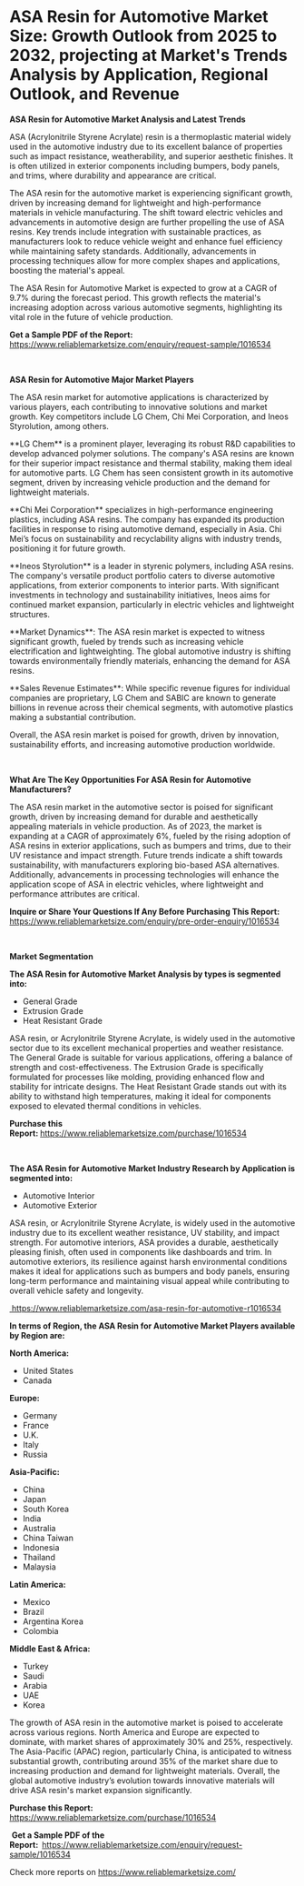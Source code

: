 <p><h1>ASA Resin for Automotive Market Size: Growth Outlook from 2025 to 2032, projecting at Market's Trends Analysis by Application, Regional Outlook, and Revenue</h1></p><p><strong>ASA Resin for Automotive Market Analysis and Latest Trends</strong></p>
<p><p>ASA (Acrylonitrile Styrene Acrylate) resin is a thermoplastic material widely used in the automotive industry due to its excellent balance of properties such as impact resistance, weatherability, and superior aesthetic finishes. It is often utilized in exterior components including bumpers, body panels, and trims, where durability and appearance are critical. </p><p>The ASA resin for the automotive market is experiencing significant growth, driven by increasing demand for lightweight and high-performance materials in vehicle manufacturing. The shift toward electric vehicles and advancements in automotive design are further propelling the use of ASA resins. Key trends include integration with sustainable practices, as manufacturers look to reduce vehicle weight and enhance fuel efficiency while maintaining safety standards. Additionally, advancements in processing techniques allow for more complex shapes and applications, boosting the material's appeal.</p><p>The ASA Resin for Automotive Market is expected to grow at a CAGR of 9.7% during the forecast period. This growth reflects the material's increasing adoption across various automotive segments, highlighting its vital role in the future of vehicle production.</p></p>
<p><strong>Get a Sample PDF of the Report:&nbsp;</strong> <a href="https://www.reliablemarketsize.com/enquiry/request-sample/1016534?utm_campaign=2180&utm_medium=2&utm_source=Github&utm_content=ia&utm_term=21032025&utm_id=asa-resin-for-automotive">https://www.reliablemarketsize.com/enquiry/request-sample/1016534</a></p>
<p>&nbsp;</p>
<p><strong>ASA Resin for Automotive Major Market Players</strong></p>
<p><p>The ASA resin market for automotive applications is characterized by various players, each contributing to innovative solutions and market growth. Key competitors include LG Chem, Chi Mei Corporation, and Ineos Styrolution, among others.</p><p>**LG Chem** is a prominent player, leveraging its robust R&D capabilities to develop advanced polymer solutions. The company's ASA resins are known for their superior impact resistance and thermal stability, making them ideal for automotive parts. LG Chem has seen consistent growth in its automotive segment, driven by increasing vehicle production and the demand for lightweight materials. </p><p>**Chi Mei Corporation** specializes in high-performance engineering plastics, including ASA resins. The company has expanded its production facilities in response to rising automotive demand, especially in Asia. Chi Mei’s focus on sustainability and recyclability aligns with industry trends, positioning it for future growth.</p><p>**Ineos Styrolution** is a leader in styrenic polymers, including ASA resins. The company's versatile product portfolio caters to diverse automotive applications, from exterior components to interior parts. With significant investments in technology and sustainability initiatives, Ineos aims for continued market expansion, particularly in electric vehicles and lightweight structures.</p><p>**Market Dynamics**: The ASA resin market is expected to witness significant growth, fueled by trends such as increasing vehicle electrification and lightweighting. The global automotive industry is shifting towards environmentally friendly materials, enhancing the demand for ASA resins.</p><p>**Sales Revenue Estimates**: While specific revenue figures for individual companies are proprietary, LG Chem and SABIC are known to generate billions in revenue across their chemical segments, with automotive plastics making a substantial contribution.</p><p>Overall, the ASA resin market is poised for growth, driven by innovation, sustainability efforts, and increasing automotive production worldwide.</p></p>
<p>&nbsp;</p>
<p><strong>What Are The Key Opportunities For ASA Resin for Automotive Manufacturers?</strong></p>
<p><p>The ASA resin market in the automotive sector is poised for significant growth, driven by increasing demand for durable and aesthetically appealing materials in vehicle production. As of 2023, the market is expanding at a CAGR of approximately 6%, fueled by the rising adoption of ASA resins in exterior applications, such as bumpers and trims, due to their UV resistance and impact strength. Future trends indicate a shift towards sustainability, with manufacturers exploring bio-based ASA alternatives. Additionally, advancements in processing technologies will enhance the application scope of ASA in electric vehicles, where lightweight and performance attributes are critical.</p></p>
<p><strong>Inquire or Share Your Questions If Any Before Purchasing This Report:</strong> <a href="https://www.reliablemarketsize.com/enquiry/pre-order-enquiry/1016534?utm_campaign=2180&utm_medium=2&utm_source=Github&utm_content=ia&utm_term=21032025&utm_id=asa-resin-for-automotive">https://www.reliablemarketsize.com/enquiry/pre-order-enquiry/1016534</a></p>
<p>&nbsp;</p>
<p><strong>Market Segmentation</strong></p>
<p><strong>The ASA Resin for Automotive Market Analysis by types is segmented into:</strong></p>
<p><ul><li>General Grade</li><li>Extrusion Grade</li><li>Heat Resistant Grade</li></ul></p>
<p><p>ASA resin, or Acrylonitrile Styrene Acrylate, is widely used in the automotive sector due to its excellent mechanical properties and weather resistance. The General Grade is suitable for various applications, offering a balance of strength and cost-effectiveness. The Extrusion Grade is specifically formulated for processes like molding, providing enhanced flow and stability for intricate designs. The Heat Resistant Grade stands out with its ability to withstand high temperatures, making it ideal for components exposed to elevated thermal conditions in vehicles.</p></p>
<p><strong>Purchase this Report:&nbsp;</strong><a href="https://www.reliablemarketsize.com/purchase/1016534?utm_campaign=2180&utm_medium=2&utm_source=Github&utm_content=ia&utm_term=21032025&utm_id=asa-resin-for-automotive">https://www.reliablemarketsize.com/purchase/1016534</a></p>
<p>&nbsp;</p>
<p><strong>The ASA Resin for Automotive Market Industry Research by Application is segmented into:</strong></p>
<p><ul><li>Automotive Interior</li><li>Automotive Exterior</li></ul></p>
<p><p>ASA resin, or Acrylonitrile Styrene Acrylate, is widely used in the automotive industry due to its excellent weather resistance, UV stability, and impact strength. For automotive interiors, ASA provides a durable, aesthetically pleasing finish, often used in components like dashboards and trim. In automotive exteriors, its resilience against harsh environmental conditions makes it ideal for applications such as bumpers and body panels, ensuring long-term performance and maintaining visual appeal while contributing to overall vehicle safety and longevity.</p></p>
<p><a href="https://www.reliablemarketsize.com/asa-resin-for-automotive-r1016534?utm_campaign=2180&utm_medium=2&utm_source=Github&utm_content=ia&utm_term=21032025&utm_id=asa-resin-for-automotive">&nbsp;https://www.reliablemarketsize.com/asa-resin-for-automotive-r1016534</a></p>
<p><strong>In terms of Region, the ASA Resin for Automotive Market Players available by Region are:</strong></p>
<p>
    <p> <strong> North America: </strong>
        <ul>
            <li>United States</li>
            <li>Canada</li>
        </ul>
        </p> 
    <p> <strong> Europe: </strong>
        <ul>
            <li>Germany</li>
            <li>France</li>
            <li>U.K.</li>
            <li>Italy</li>
            <li>Russia</li>
        </ul>
        </p> 
    <p> <strong> Asia-Pacific: </strong>
        <ul>
            <li>China</li>
            <li>Japan</li>
            <li>South Korea</li>
            <li>India</li>
            <li>Australia</li>
            <li>China Taiwan</li>
            <li>Indonesia</li>
            <li>Thailand</li>
            <li>Malaysia</li>
        </ul>
        </p> 
    <p> <strong> Latin America: </strong>
        <ul>
            <li>Mexico</li>
            <li>Brazil</li>
            <li>Argentina Korea</li>
            <li>Colombia</li>
        </ul>
        </p> 
    <p> <strong> Middle East & Africa: </strong>
        <ul>
            <li>Turkey</li>
            <li>Saudi</li>
            <li>Arabia</li>
            <li>UAE</li>
            <li>Korea</li>
        </ul>
    </p>
    </p>
<p><p>The growth of ASA resin in the automotive market is poised to accelerate across various regions. North America and Europe are expected to dominate, with market shares of approximately 30% and 25%, respectively. The Asia-Pacific (APAC) region, particularly China, is anticipated to witness substantial growth, contributing around 35% of the market share due to increasing production and demand for lightweight materials. Overall, the global automotive industry’s evolution towards innovative materials will drive ASA resin's market expansion significantly.</p></p>
<p><strong>Purchase this Report: </strong><a href="https://www.reliablemarketsize.com/purchase/1016534?utm_campaign=2180&utm_medium=2&utm_source=Github&utm_content=ia&utm_term=21032025&utm_id=asa-resin-for-automotive">https://www.reliablemarketsize.com/purchase/1016534</a></p>
<p>&nbsp;<strong>Get a Sample PDF of the Report:&nbsp;&nbsp;</strong><a href="https://www.reliablemarketsize.com/enquiry/request-sample/1016534?utm_campaign=2180&utm_medium=2&utm_source=Github&utm_content=ia&utm_term=21032025&utm_id=asa-resin-for-automotive">https://www.reliablemarketsize.com/enquiry/request-sample/1016534</a></p>
<p><strong></strong></p>
<p>Check more reports on <a href="https://www.reliablemarketsize.com/?utm_campaign=2180&utm_medium=2&utm_source=Github&utm_content=ia&utm_term=21032025&utm_id=asa-resin-for-automotive">https://www.reliablemarketsize.com/</a></p>